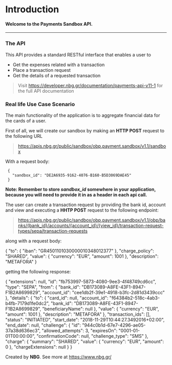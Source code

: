 # **Introduction**
#### Welcome to the Payments Sandbox API.

------------------------------------------------------------------------------------------

### The API
This API provides a standard RESTful interface that enables a user to
* Get the expenses related with a transaction
* Place a transaction request
* Get the details of a requested transaction

> Visit https://developer.nbg.gr/documentation/payments-api-v11-1
> for the full API documentation

### Real life Use Case Scenario

The main functionality of the application is to aggregate financial data for the cards of a user.

First of all, we will create our sandbox by making an **HTTP POST** request to the following URL
> https://apis.nbg.gr/public/sandbox/obp.payment.sandbox/v1.1/sandbox

With a request body:
```
 {
   "sandbox_id": "DE2A6935-9162-4076-B160-B5D3069DAE45"
 }
``` 

**Note: Remember to store *sandbox_id* somewhere in your application, because you will need to provide it in as a header
in each api call.**


The user can create a transaction request by providing the bank id, account and view and executing a **HHTP POST** request to the following endpoint:
>https://apis.nbg.gr/public/sandbox/obp.payment.sandbox/v1.1/obp/banks/{bank_id}/accounts/{account_id}/{view_id}/transaction-request-types/sepa/transaction-requests

along with a request body:

{
	"to": {
		"iban": "GR4501101030000010348012377"
	},
	"charge_policy": "SHARED",
	"value": {
		"currency": "EUR",
		"amount": 1001
	},
	"description": "METAFORA"
}


getting the following response:



{
    "extensions": null,
    "id": "fb753997-5873-4080-9ee3-4f48749cd6cc",
    "type": "SEPA",
    "from": {
        "bank_id": "DB173089-A8FE-43F1-8947-F1B2A8699829",
        "account_id": "cee1db2f-39e1-4918-b3fc-2d81d3439ccc"
    },
    "details": {
        "to": {
            "card_id": null,
            "account_id": "f64384b2-518c-4ab3-b4fb-7179d1fe0dc2",
            "bank_id": "DB173089-A8FE-43F1-8947-F1B2A8699829",
            "beneficiaryName": null
        },
        "value": {
            "currency": "EUR",
            "amount": 1001
        },
        "description": "METAFORA"
    },
    "transaction_ids": [],
    "status": "INITIATED",
    "start_date": "2018-11-29T10:44:27.3492016+02:00",
    "end_date": null,
    "challenge": {
        "id": "944c0b1d-67e7-4296-ae05-37a38d636ec3",
        "allowed_attempts": 3,
        "expiresOn": "0001-01-01T00:00:00",
        "confirmationCode": null,
        "challenge_type": "SMS"
    },
    "charge": {
        "summary": "SHARED",
        "value": {
            "currency": "EUR",
            "amount": 0
        },
        "chargeExtensions": null
    }
}

Created by **NBG**. 
See more at https://www.nbg.gr/
